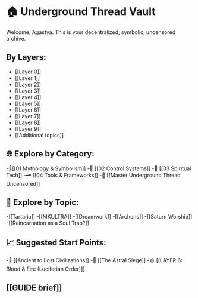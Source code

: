 # 🏠 Underground Thread Vault

Welcome, Agastya. This is your decentralized, symbolic, uncensored archive.

## By Layers:
- [[Layer 0]]
- [[Layer 1]]
- [[Layer 2]]
- [[Layer 3]]
- [[Layer 4]]
- [[Layer 5]]
- [[Layer 6]]
- [[Layer 7]]
- [[Layer 8]]
- [[Layer 9]]
- [[Additional topics]]

## 🌐 Explore by Category:
-🧬[[01 Mythology & Symbolism]] 
-🧠 [[02 Control Systems]]
-🔮 [[03 Spiritual Tech]]
-🗝️ [[04 Tools & Frameworks]]
-📜 [[Master Underground Thread Uncensored]]

## 🔎 Explore by Topic:
-[[Tartaria]]
-[[MKULTRA]]
-[[Dreamwork]]
-[[Archons]]
-[[Saturn Worship]]
-[[Reincarnation as a Soul Trap?]]

## 📈 Suggested Start Points:
-🧱 [[Ancient to Lost Civilizations]] 
-🧿 [[The Astral Siege]]
-🩸 [[LAYER 6: Blood & Fire (Luciferian Order)]]

## [[GUIDE brief]]